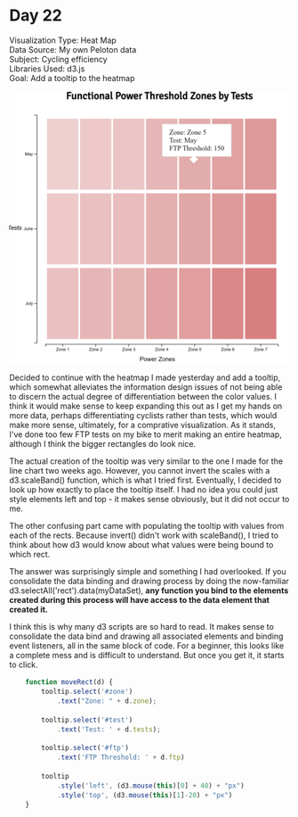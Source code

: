 # Day 22

Visualization Type: Heat Map <br>
Data Source: My own Peloton data <br>
Subject: Cycling efficiency <br>
Libraries Used: d3.js <br>
Goal: Add a tooltip to the heatmap <br>

![Day 22](day22.png)


Decided to continue with the heatmap I made yesterday and add a tooltip, which somewhat alleviates the information design issues of not being able to discern the actual degree of differentiation between the color values. I think it would make sense to keep expanding this out as I get my hands on more data, perhaps differentiating cyclists rather than tests, which would make more sense, ultimately, for a comprative visualization. As it stands, I've done too few FTP tests on my bike to merit making an entire heatmap, although I think the bigger rectangles do look nice. 

The actual creation of the tooltip was very similar to the one I made for the line chart two weeks ago. However, you cannot invert the scales with a d3.scaleBand() function, which is what I tried first. Eventually, I decided to look up how exactly to place the tooltip itself. I had no idea you could just style elements left and top - it makes sense obviously, but it did not occur to me. 

The other confusing part came with populating the tooltip with values from each of the rects. Because invert() didn't work with scaleBand(), I tried to think about how d3 would know about what values were being bound to which rect. 

The answer was surprisingly simple and something I had overlooked. If you consolidate the data binding and drawing process by doing the now-familiar d3.selectAll('rect').data(myDataSet), <b> any function you bind to the elements created during this process will have access to the data element that created it. </b> 

I think this is why many d3 scripts are so hard to read. It makes sense to consolidate the data bind and drawing all associated elements and binding event listeners, all in the same block of code. For a beginner, this looks like a complete mess and is difficult to understand. But once you get it, it starts to click. 

```javascript
    function moveRect(d) {
        tooltip.select('#zone')
            .text("Zone: " + d.zone);
        
        tooltip.select('#test')
            .text('Test: ' + d.tests);
        
        tooltip.select('#ftp')
            .text('FTP Threshold: ' + d.ftp)

        tooltip
            .style('left', (d3.mouse(this)[0] + 40) + "px")
            .style('top', (d3.mouse(this)[1]-20) + "px")
    }
```

